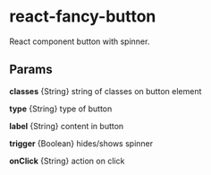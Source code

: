 # react-fancy-button

React component button with spinner.


## Params

**classes** {String}  string of classes on button element

**type** {String} type of button

**label** {String} content in button

**trigger** {Boolean} hides/shows spinner

**onClick** {String} action on click
